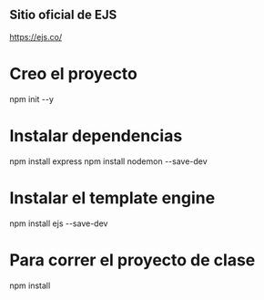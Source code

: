 ## Sitio oficial de EJS
https://ejs.co/

# Creo el proyecto
npm init --y

# Instalar dependencias
npm install express
npm install nodemon --save-dev

# Instalar el template engine
npm install ejs --save-dev

# Para correr el proyecto de clase
npm install
